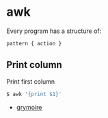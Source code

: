 # awk
Every program has a structure of:
```sh
pattern { action }
```

## Print column
Print first column
```sh
$ awk '{print $1}'
```

- [grymoire](http://www.grymoire.com/Unix/Awk.html)
